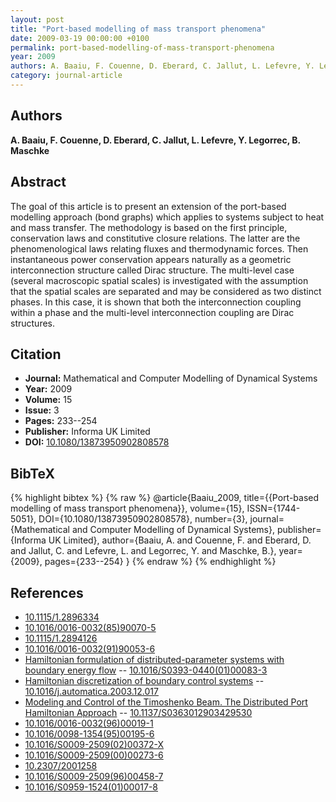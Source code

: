 ```yaml
---
layout: post
title: "Port-based modelling of mass transport phenomena"
date: 2009-03-19 00:00:00 +0100
permalink: port-based-modelling-of-mass-transport-phenomena
year: 2009
authors: A. Baaiu, F. Couenne, D. Eberard, C. Jallut, L. Lefevre, Y. Legorrec, B. Maschke
category: journal-article
---
```

 
## Authors
**A. Baaiu, F. Couenne, D. Eberard, C. Jallut, L. Lefevre, Y. Legorrec, B. Maschke**
 
## Abstract
The goal of this article is to present an extension of the port-based modelling approach (bond graphs) which applies to systems subject to heat and mass transfer. The methodology is based on the first principle, conservation laws and constitutive closure relations. The latter are the phenomenological laws relating fluxes and thermodynamic forces. Then instantaneous power conservation appears naturally as a geometric interconnection structure called Dirac structure. The multi-level case (several macroscopic spatial scales) is investigated with the assumption that the spatial scales are separated and may be considered as two distinct phases. In this case, it is shown that both the interconnection coupling within a phase and the multi-level interconnection coupling are Dirac structures.
 
## Citation
- **Journal:** Mathematical and Computer Modelling of Dynamical Systems
- **Year:** 2009
- **Volume:** 15
- **Issue:** 3
- **Pages:** 233--254
- **Publisher:** Informa UK Limited
- **DOI:** [10.1080/13873950902808578](https://doi.org/10.1080/13873950902808578)
 
## BibTeX
{% highlight bibtex %}
{% raw %}
@article{Baaiu_2009,
  title={{Port-based modelling of mass transport phenomena}},
  volume={15},
  ISSN={1744-5051},
  DOI={10.1080/13873950902808578},
  number={3},
  journal={Mathematical and Computer Modelling of Dynamical Systems},
  publisher={Informa UK Limited},
  author={Baaiu, A. and Couenne, F. and Eberard, D. and Jallut, C. and Lefevre, L. and Legorrec, Y. and Maschke, B.},
  year={2009},
  pages={233--254}
}
{% endraw %}
{% endhighlight %}
 
## References
- [10.1115/1.2896334](https://doi.org/10.1115/1.2896334)
- [10.1016/0016-0032(85)90070-5](https://doi.org/10.1016/0016-0032(85)90070-5)
- [10.1115/1.2894126](https://doi.org/10.1115/1.2894126)
- [10.1016/0016-0032(91)90053-6](https://doi.org/10.1016/0016-0032(91)90053-6)
- [Hamiltonian formulation of distributed-parameter systems with boundary energy flow](hamiltonian-formulation-of-distributed-parameter-systems-with-boundary-energy-flow) -- [10.1016/S0393-0440(01)00083-3](https://doi.org/10.1016/S0393-0440(01)00083-3)
- [Hamiltonian discretization of boundary control systems](hamiltonian-discretization-of-boundary-control-systems) -- [10.1016/j.automatica.2003.12.017](https://doi.org/10.1016/j.automatica.2003.12.017)
- [Modeling and Control of the Timoshenko Beam. The Distributed Port Hamiltonian Approach](modeling-and-control-of-the-timoshenko-beam-the-distributed-port-hamiltonian-approach) -- [10.1137/S0363012903429530](https://doi.org/10.1137/S0363012903429530)
- [10.1016/0016-0032(96)00019-1](https://doi.org/10.1016/0016-0032(96)00019-1)
- [10.1016/0098-1354(95)00195-6](https://doi.org/10.1016/0098-1354(95)00195-6)
- [10.1016/S0009-2509(02)00372-X](https://doi.org/10.1016/S0009-2509(02)00372-X)
- [10.1016/S0009-2509(00)00273-6](https://doi.org/10.1016/S0009-2509(00)00273-6)
- [10.2307/2001258](https://doi.org/10.2307/2001258)
- [10.1016/S0009-2509(96)00458-7](https://doi.org/10.1016/S0009-2509(96)00458-7)
- [10.1016/S0959-1524(01)00017-8](https://doi.org/10.1016/S0959-1524(01)00017-8)

